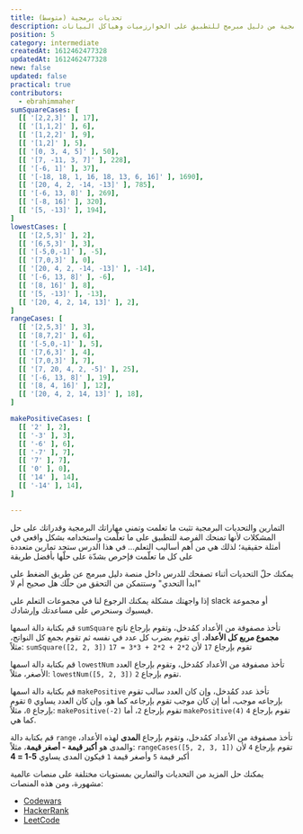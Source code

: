 ```yaml
---
title: تحديات برمجية (متوسط)
description: تحديات برمجية من دليل مبرمج للتطبيق على الخوارزميات وهياكل البيانات
position: 5
category: intermediate
createdAt: 1612462477328
updatedAt: 1612462477328
new: false
updated: false
practical: true
contributors:
  - ebrahimmaher
sumSquareCases: [
  [[ '[2,2,3]' ], 17],
  [[ '[1,1,2]' ], 6],
  [[ '[1,2,2]' ], 9],
  [[ '[1,2]' ], 5],
  [[ '[0, 3, 4, 5]' ], 50],
  [[ '[7, -11, 3, 7]' ], 228],
  [[ '[-6, 1]' ], 37],
  [[ '[-18, 18, 1, 16, 18, 13, 6, 16]' ], 1690],
  [[ '[20, 4, 2, -14, -13]' ], 785],
  [[ '[-6, 13, 8]' ], 269],
  [[ '[-8, 16]' ], 320],
  [[ '[5, -13]' ], 194],
]
lowestCases: [
  [[ '[2,5,3]' ], 2],
  [[ '[6,5,3]' ], 3],
  [[ '[-5,0,-1]' ], -5],
  [[ '[7,0,3]' ], 0],
  [[ '[20, 4, 2, -14, -13]' ], -14],
  [[ '[-6, 13, 8]' ], -6],
  [[ '[8, 16]' ], 8],
  [[ '[5, -13]' ], -13],
  [[ '[20, 4, 2, 14, 13]' ], 2],
]
rangeCases: [
  [[ '[2,5,3]' ], 3],
  [[ '[8,7,2]' ], 6],
  [[ '[-5,0,-1]' ], 5],
  [[ '[7,6,3]' ], 4],
  [[ '[7,0,3]' ], 7],
  [[ '[7, 20, 4, 2, -5]' ], 25],
  [[ '[-6, 13, 8]' ], 19],
  [[ '[8, 4, 16]' ], 12],
  [[ '[20, 4, 2, 14, 13]' ], 18],
]

makePositiveCases: [
  [[ '2' ], 2],
  [[ '-3' ], 3],
  [[ '-6' ], 6],
  [[ '-7' ], 7],
  [[ '7' ], 7],
  [[ '0' ], 0],
  [[ '14' ], 14],
  [[ '-14' ], 14],
]

---
```


التمارين والتحديات البرمجية تثبت ما تعلمت وتمني مهاراتك البرمجية وقدراتك على حل المشكلات ﻷنها تمنحك الفرصة للتطبيق على ما تعلّمت واستخدامه بشكل واقعي في أمثلة حقيقية؛ لذلك هي من أهم أساليب التعلم... في هذا الدرس ستجد تمارين متعددة على كل ما تعلّمت فإحرص بشدّة على حلّها بأفضل طريقة

<base-alert type="star">

يمكنك حلّ التحديات أثناء تصفحك للدرس داخل منصة دليل مبرمج عن طريق الضغط على "ابدأ التحدي" وستتمكن من التحقق من حلّك هل صحيح أم ﻻ

</base-alert>

<base-alert type="tip">

إذا واجهتك مشكلة يمكنك الرجوع لنا في مجموعات التعلم على slack أو مجموعة فيسبوك وسنحرص على مساعدتك وإرشادك.
</base-alert>


<challenge :cases="sumSquareCases" label="تحدي مجموع مربع اﻷعداد" function-name="sumSquare" :parameters="['numbers']">

قم بكتابة دالة اسمها `sumSquare` تأخذ مصفوفة من اﻷعداد كمُدخل، وتقوم بإرجاع ناتج **مجموع مربع كل اﻷعداد**، أي تقوم بضرب كل عدد في نفسه ثم تقوم بجمع كل النواتج، مثلاً: `sumSquare([2, 2, 3])` تقوم بإرجاع `17` ﻷن `2*2 + 2*2 + 3*3 = 17`

</challenge>

<challenge :cases="lowestCases" label="تحدي العدد اﻷصغر" function-name="lowestNum" :parameters="['numbers']">

قم بكتابة دالة اسمها `lowestNum` تأخذ مصفوفة من اﻷعداد كمُدخل، وتقوم بإرجاع العدد اﻷصغر، مثلاً: `lowestNum([5, 2, 3])` تقوم بإرجاع `2`.

</challenge>

<challenge :cases="makePositiveCases" label="تحدي تحويل السالب إلى موجب" function-name="makePositive" :parameters="['num']">

قم بكتابة دالة اسمها `makePositive` تأخذ عدد كمُدخل، وإن كان العدد سالب تقوم بإرجاعه موجب، أما إن كان موجب تقوم بإرجاعه كما هو، وإن كان العدد يساوي `0` تقوم بإرجاع `0`، مثلاً: `makePositive(-2)` تقوم بإرجاع `2`، أما `makePositive(4)` تقوم بإرجاع `4` كما هي.

</challenge>

<challenge :cases="rangeCases" label="تحدي حساب المدى" function-name="range" :parameters="['numbers']">

قم بكتابة دالة `range` تأخذ مصفوفة من اﻷعداد كمُدخل، وتقوم بإرجاع **المدى** لهذه اﻷعداد، والمدى هو **أكبر قيمة - أصغر قيمة**، مثلاً: `rangeCases([5, 2, 3, 1])` تقوم بإرجاع `4` ﻷن أكبر قيمة `5` وأصغر قيمة `1` فيكون المدى يساوي **5-1 = 4**

</challenge>

<!-- discount challenge: calcAfterDiscount(price, discountPercent) => calcAfterDiscount(500, 20) returns after 20% discount = 500 - (0.20 * 500) = 500 - 100 = 400  -->

<!-- unitFormat(num, plural, single) - 5 قطع، 15 قطعة .. الخ -->


<base-alert type="tip">

يمكنك حل المزيد من التحديات والتمارين بمستويات مختلفة على منصات عالمية مشهورة، ومن هذه المنصات:

- [Codewars](https://www.codewars.com)
- [HackerRank](https://www.hackerrank.com/)
- [LeetCode](https://leetcode.com/problemset/all/)

</base-alert>
